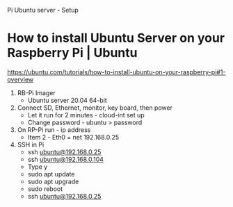 Pi Ubuntu server - Setup
# How to install Ubuntu Server on your Raspberry Pi | Ubuntu
https://ubuntu.com/tutorials/how-to-install-ubuntu-on-your-raspberry-pi#1-overview
1. RB-Pi Imager
    - Ubuntu server 20.04 64-bit
2. Connect SD, Ethernet, monitor, key board, then power
    - Let it run for 2 minutes - cloud-int set up
    - Change password - ubuntu > password
3. On RP-Pi run - ip address
    - Item 2 - Eth0 = net 192.168.0.25
4. SSH in Pi
    - ssh ubuntu@192.168.0.25
    - ssh ubuntu@192.168.0.104
    - Type y
    - sudo apt update
    - sudo apt upgrade 
    - sudo reboot
    - ssh ubuntu@192.168.0.25